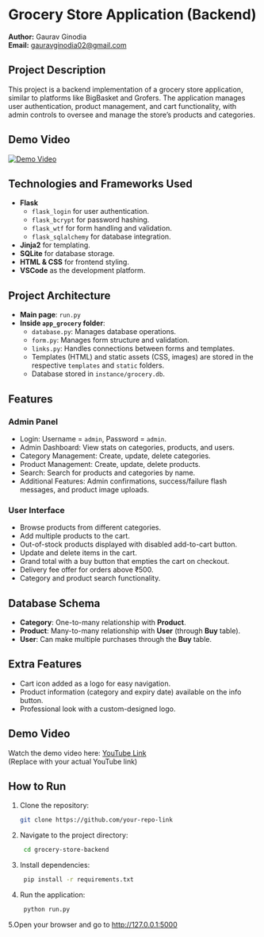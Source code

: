 # Grocery Store Application (Backend)

**Author:** Gaurav Ginodia  
**Email:** [gauravginodia02@gmail.com](mailto:gauravginodia02@gmail.com)

## Project Description
This project is a backend implementation of a grocery store application, similar to platforms like BigBasket and Grofers. The application manages user authentication, product management, and cart functionality, with admin controls to oversee and manage the store’s products and categories.

## Demo Video

[![Demo Video](https://img.youtube.com/vi/qdm0NxUCoUg/0.jpg)](https://youtu.be/qdm0NxUCoUg?feature=shared)

## Technologies and Frameworks Used
- **Flask**
  - `flask_login` for user authentication.
  - `flask_bcrypt` for password hashing.
  - `flask_wtf` for form handling and validation.
  - `flask_sqlalchemy` for database integration.
- **Jinja2** for templating.
- **SQLite** for database storage.
- **HTML & CSS** for frontend styling.
- **VSCode** as the development platform.

## Project Architecture
- **Main page**: `run.py`
- **Inside `app_grocery` folder**:
  - `database.py`: Manages database operations.
  - `form.py`: Manages form structure and validation.
  - `links.py`: Handles connections between forms and templates.
  - Templates (HTML) and static assets (CSS, images) are stored in the respective `templates` and `static` folders.
  - Database stored in `instance/grocery.db`.

## Features

### Admin Panel
- Login: Username = `admin`, Password = `admin`.
- Admin Dashboard: View stats on categories, products, and users.
- Category Management: Create, update, delete categories.
- Product Management: Create, update, delete products.
- Search: Search for products and categories by name.
- Additional Features: Admin confirmations, success/failure flash messages, and product image uploads.

### User Interface
- Browse products from different categories.
- Add multiple products to the cart.
- Out-of-stock products displayed with disabled add-to-cart button.
- Update and delete items in the cart.
- Grand total with a buy button that empties the cart on checkout.
- Delivery fee offer for orders above ₹500.
- Category and product search functionality.

## Database Schema
- **Category**: One-to-many relationship with **Product**.
- **Product**: Many-to-many relationship with **User** (through **Buy** table).
- **User**: Can make multiple purchases through the **Buy** table.

## Extra Features
- Cart icon added as a logo for easy navigation.
- Product information (category and expiry date) available on the info button.
- Professional look with a custom-designed logo.

## Demo Video
Watch the demo video here: [YouTube Link](https://youtu.be/qdm0NxUCoUg?feature=shared)  
(Replace with your actual YouTube link)

## How to Run
1. Clone the repository:
   ```bash
   git clone https://github.com/your-repo-link
   ```
2. Navigate to the project directory:
   ```bash
    cd grocery-store-backend
   ```

3. Install dependencies:
   ```bash
    pip install -r requirements.txt
   ```

4. Run the application:
   ```bash
    python run.py
   ```

5.Open your browser and go to http://127.0.0.1:5000
